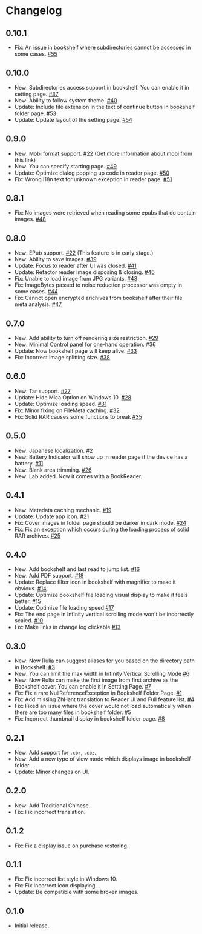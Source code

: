 # Changelog

## 0.10.1
 - Fix: An issue in bookshelf where subdirectories cannot be accessed in some cases. [#55](https://github.com/LancerComet/RuliaReader/issues/55)

## 0.10.0
 - New: Subdirectories access support in bookshelf. You can enable it in setting page. [#37](https://github.com/LancerComet/RuliaReader/issues/37)
 - New: Ability to follow system theme. [#40](https://github.com/LancerComet/RuliaReader/issues/40)
 - Update: Include file extension in the text of continue button in bookshelf folder page. [#53](https://github.com/LancerComet/RuliaReader/issues/53)
 - Update: Update layout of the setting page. [#54](https://github.com/LancerComet/RuliaReader/issues/54)

## 0.9.0
 - New: Mobi format support. [#22](https://github.com/LancerComet/RuliaReader/issues/22) (Get more information about mobi from this link)
 - New: You can specify starting page. [#49](https://github.com/LancerComet/RuliaReader/issues/49)
 - Update: Optimize dialog popping up code in reader page. [#50](https://github.com/LancerComet/RuliaReader/issues/50)
 - Fix: Wrong I18n text for unknown exception in reader page. [#51](https://github.com/LancerComet/RuliaReader/issues/51)

## 0.8.1
 - Fix: No images were retrieved when reading some epubs that do contain images. [#48](https://github.com/LancerComet/RuliaReader/issues/48)

## 0.8.0
 - New: EPub support. [#22](https://github.com/LancerComet/RuliaReader/issues/22) (This feature is in early stage.)
 - New: Ability to save images. [#39](https://github.com/LancerComet/RuliaReader/issues/39)
 - Update: Focus to reader after UI was closed. [#41](https://github.com/LancerComet/RuliaReader/issues/41)
 - Update: Refactor reader image disposing & closing. [#46](https://github.com/LancerComet/RuliaReader/issues/46)
 - Fix: Unable to load image from JPG variants. [#43](https://github.com/LancerComet/RuliaReader/issues/43)
 - Fix: ImageBytes passed to noise reduction processor was empty in some cases. [#44](https://github.com/LancerComet/RuliaReader/issues/44)
 - Fix: Cannot open encrypted arichives from bookshelf after their file meta analysis. [#47](https://github.com/LancerComet/RuliaReader/issues/47)

## 0.7.0
 - New: Add ability to turn off rendering size restriction. [#29](https://github.com/LancerComet/RuliaReader/issues/29)
 - New: Minimal Control panel for one-hand operation. [#36](https://github.com/LancerComet/RuliaReader/issues/36)
 - Update: Now bookshelf page will keep alive. [#33](https://github.com/LancerComet/RuliaReader/issues/33)
 - Fix: Incorrect image splitting size. [#38](https://github.com/LancerComet/RuliaReader/issues/38)

## 0.6.0
 - New: Tar support. [#27](https://github.com/LancerComet/RuliaReader/issues/27)
 - Update: Hide Mica Option on Windows 10. [#28](https://github.com/LancerComet/RuliaReader/issues/28)
 - Update: Optimize loading speed. [#31](https://github.com/LancerComet/RuliaReader/issues/31)
 - Fix: Minor fixing on FileMeta caching. [#32](https://github.com/LancerComet/RuliaReader/issues/32)
 - Fix: Solid RAR causes some functions to break [#35](https://github.com/LancerComet/RuliaReader/issues/35)

## 0.5.0
 - New: Japanese localization. [#2](https://github.com/LancerComet/RuliaReader/issues/2)
 - New: Battery Indicator will show up in reader page if the device has a battery. [#11](https://github.com/LancerComet/RuliaReader/issues/11)
 - New: Blank area trimming. [#26](https://github.com/LancerComet/RuliaReader/issues/26)
 - New: Lab added. Now it comes with a BookReader.

## 0.4.1
 - New: Metadata caching mechanic. [#19](https://github.com/LancerComet/RuliaReader/issues/19)
 - Update: Update app icon. [#21](https://github.com/LancerComet/RuliaReader/issues/21)
 - Fix: Cover images in folder page should be darker in dark mode. [#24](https://github.com/LancerComet/RuliaReader/issues/24)
 - Fix: Fix an exception which occurs during the loading process of solid RAR archives. [#25](https://github.com/LancerComet/RuliaReader/issues/25)

## 0.4.0
 - New: Add bookshelf and last read to jump list. [#16](https://github.com/LancerComet/RuliaReader/issues/16)
 - New: Add PDF support. [#18](https://github.com/LancerComet/RuliaReader/issues/18)
 - Update: Replace filter icon in bookshelf with magnifier to make it obvious. [#14](https://github.com/LancerComet/RuliaReader/issues/14)
 - Update: Optimize bookshelf file loading visual display to make it feels better. [#15](https://github.com/LancerComet/RuliaReader/issues/15)
 - Update: Optimize file loading speed [#17](https://github.com/LancerComet/RuliaReader/issues/17)
 - Fix: The end page in Infinity vertical scrolling mode won't be incorrectly scaled. [#10](https://github.com/LancerComet/RuliaReader/issues/10)
 - Fix: Make links in change log clickable [#13](https://github.com/LancerComet/RuliaReader/issues/13)

## 0.3.0
 - New: Now Rulia can suggest aliases for you based on the directory path in Bookshelf. [#3](https://github.com/LancerComet/RuliaReader/issues/3)
 - New: You can limit the max width in Infinity Vertical Scrolling Mode [#6](https://github.com/LancerComet/RuliaReader/issues/6)
 - New: Now Rulia can make the first image from first archive as the Bookshelf cover. You can enable it in Settting Page. [#7](https://github.com/LancerComet/RuliaReader/issues/7)
 - Fix: Fix a rare NullReferenceException in Bookshelf Folder Page. [#1](https://github.com/LancerComet/RuliaReader/issues/1)
 - Fix: Add missing ZhHant translation to Reader UI and Full feature list. [#4](https://github.com/LancerComet/RuliaReader/issues/4)
 - Fix: Fixed an issue where the cover would not load automatically when there are too many files in bookshelf folder. [#5](https://github.com/LancerComet/RuliaReader/issues/5)
 - Fix: Incorrect thumbnail display in bookshelf folder page. [#8](https://github.com/LancerComet/RuliaReader/issues/8)

## 0.2.1
 - New: Add support for `.cbr`, `.cbz`.
 - New: Add a new type of view mode which displays image in bookshelf folder.
 - Update: Minor changes on UI.

## 0.2.0
 - New: Add Traditional Chinese.
 - Fix: Fix incorrect translation.

## 0.1.2
 - Fix: Fix a display issue on purchase restoring.

## 0.1.1
 - Fix: Fix incorrect list style in Windows 10.
 - Fix: Fix incorrect icon displaying.
 - Update: Be compatible with some broken images.

## 0.1.0
 - Initial release.
